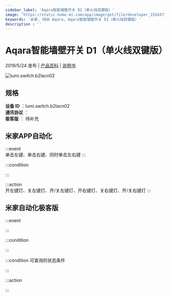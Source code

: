 ```yaml
---
sidebar_label: 'Aqara智能墙壁开关 D1（单火线双键版）'
image: 'https://static.home.mi.com/app/image/get/file/developer_15543730811gp8yucd.png'
keywords: '米家, 绿米 Aqara, Aqara智能墙壁开关 D1（单火线双键版）'
description : ''
---
```

# Aqara智能墙壁开关 D1（单火线双键版）

2019/5/24 发布 | [产品百科](https://home.mi.com/webapp/content/baike/product/index.html?model=lumi.switch.b2lacn02/) | [说明书](https://home.mi.com/views/introduction.html?model=lumi.switch.b2lacn02&region=cn)

![lumi.switch.b2lacn02](https://static.home.mi.com/app/image/get/file/developer_15543730811gp8yucd.png)

## 规格  
> 
**设备 ID** ：lumi.switch.b2lacn02  
**通讯协议** ：  
**极客版**  ： 待补充 


## 米家APP自动化  

:::event  
单击左键、单击右键、同时单击左右键
:::

:::condition  

:::

:::action   
开左键灯、关左键灯、开/关左键灯、开右键灯、关右键灯、开/关右键灯
:::

## 米家自动化极客版  

:::event  

:::

:::condition  

:::

:::condition 可查询的状态条件  

:::

:::action  

:::

        
